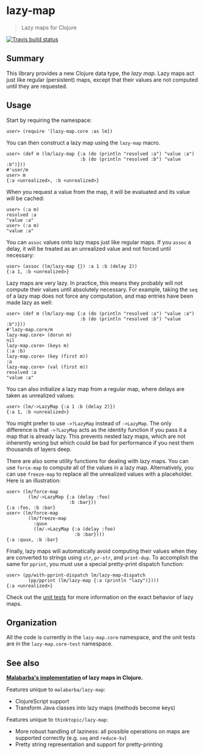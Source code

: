 # lazy-map

> Lazy maps for Clojure

[![Travis build status][travis icon]][travis]

[travis]: https://travis-ci.org/thinktopic/lazy-map
[travis icon]: https://travis-ci.org/thinktopic/lazy-map.svg?branch=master

## Summary

This library provides a new Clojure data type, the *lazy map*. Lazy
maps act just like regular (persistent) maps, except that their values
are not computed until they are requested.

## Usage

Start by requiring the namespace:

    user> (require '[lazy-map.core :as lm])

You can then construct a lazy map using the `lazy-map` macro.

    user> (def m (lm/lazy-map {:a (do (println "resolved :a") "value :a")
                               :b (do (println "resolved :b") "value :b")}))
    #'user/m
    user> m
    {:a <unrealized>, :b <unrealized>}

When you request a value from the map, it will be evaluated and its
value will be cached:

    user> (:a m)
    resolved :a
    "value :a"
    user> (:a m)
    "value :a"

You can `assoc` values onto lazy maps just like regular maps. If you
`assoc` a delay, it will be treated as an unrealized value and not
forced until necessary:

    user> (assoc (lm/lazy-map {}) :a 1 :b (delay 2))
    {:a 1, :b <unrealized>}

Lazy maps are very lazy. In practice, this means they probably will
not compute their values until absolutely necessary. For example,
taking the `seq` of a lazy map does not force any computation, and map
entries have been made lazy as well:

    user> (def m (lm/lazy-map {:a (do (println "resolved :a") "value :a")
                               :b (do (println "resolved :b") "value :b")}))
    #'lazy-map.core/m
    lazy-map.core> (dorun m)
    nil
    lazy-map.core> (keys m)
    (:a :b)
    lazy-map.core> (key (first m))
    :a
    lazy-map.core> (val (first m))
    resolved :a
    "value :a"

You can also initialize a lazy map from a regular map, where delays
are taken as unrealized values:

    user> (lm/->LazyMap {:a 1 :b (delay 2)})
    {:a 1, :b <unrealized>}

You might prefer to use `->?LazyMap` instead of `->LazyMap`. The only
difference is that `->?LazyMap` acts as the identity function if you
pass it a map that is already lazy. This prevents nested lazy maps,
which are not inherently wrong but which could be bad for performance
if you nest them thousands of layers deep.

There are also some utility functions for dealing with lazy maps. You
can use `force-map` to compute all of the values in a lazy map.
Alternatively, you can use `freeze-map` to replace all the unrealized
values with a placeholder. Here is an illustration:

    user> (lm/force-map
            (lm/->LazyMap {:a (delay :foo)
                           :b :bar}))
    {:a :foo, :b :bar}
    user> (lm/force-map
            (lm/freeze-map
              :quux
              (lm/->LazyMap {:a (delay :foo)
                             :b :bar})))
    {:a :quux, :b :bar}

Finally, lazy maps will automatically avoid computing their values
when they are converted to strings using `str`, `pr-str`, and
`print-dup`. To accomplish the same for `pprint`, you must use a
special pretty-print dispatch function:

    user> (pp/with-pprint-dispatch lm/lazy-map-dispatch
            (pp/pprint (lm/lazy-map {:a (println "lazy")})))
    {:a <unrealized>}

Check out the [unit tests] for more information on the exact behavior
of lazy maps.

[unit tests]: test/lazy_map/core_test.clj

## Organization

All the code is currently in the `lazy-map.core` namespace, and the
unit tests are in the `lazy-map.core-test` namespace.

## See also

**[Malabarba's implementation] of lazy maps in Clojure.**

[Malabarba's implementation]: https://github.com/Malabarba/lazy-map-clojure

Features unique to `malabarba/lazy-map`:

* ClojureScript support
* Transform Java classes into lazy maps (methods become keys)

Features unique to `thinktopic/lazy-map`:

* More robust handling of laziness: all possible operations on maps
  are supported correctly (e.g. `seq` and `reduce-kv`)
* Pretty string representation and support for pretty-printing
